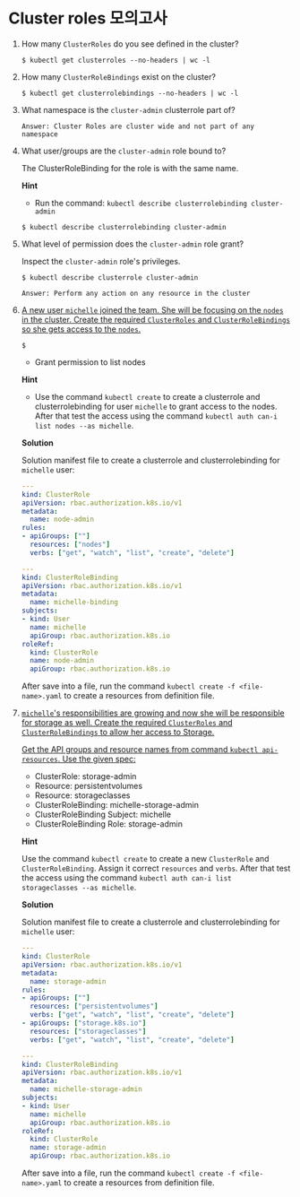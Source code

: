 # Cluster roles 모의고사



1. How many `ClusterRoles` do you see defined in the cluster?

   ```
   $ kubectl get clusterroles --no-headers | wc -l
   ```

   

2. How many `ClusterRoleBindings` exist on the cluster?

   ```
   $ kubectl get clusterrolebindings --no-headers | wc -l
   ```

   

3. What namespace is the `cluster-admin` clusterrole part of?

   `Answer: Cluster Roles are cluster wide and not part of any namespace`



4. What user/groups are the `cluster-admin` role bound to?

   The ClusterRoleBinding for the role is with the same name.

   **Hint**

   - Run the command: `kubectl describe clusterrolebinding cluster-admin`

   ```
   $ kubectl describe clusterrolebinding cluster-admin
   ```



5. What level of permission does the `cluster-admin` role grant?

   Inspect the `cluster-admin` role's privileges.

   ```
   $ kubectl describe clusterrole cluster-admin
   ```

   `Answer: Perform any action on any resource in the cluster`

   

6. <u>A new user `michelle` joined the team. She will be focusing on the `nodes` in the cluster. Create the required `ClusterRoles` and `ClusterRoleBindings` so she gets access to the `nodes`.</u>

   ```
   $ 
   ```

   - Grant permission to list nodes

   **Hint**

   - Use the command `kubectl create` to create a clusterrole and clusterrolebinding for user `michelle` to grant access to the nodes.
     After that test the access using the command `kubectl auth can-i list nodes --as michelle`.

   **Solution**

   Solution manifest file to create a clusterrole and clusterrolebinding for `michelle` user:

   ```yaml
   ---
   kind: ClusterRole
   apiVersion: rbac.authorization.k8s.io/v1
   metadata:
     name: node-admin
   rules:
   - apiGroups: [""]
     resources: ["nodes"]
     verbs: ["get", "watch", "list", "create", "delete"]
   
   ---
   kind: ClusterRoleBinding
   apiVersion: rbac.authorization.k8s.io/v1
   metadata:
     name: michelle-binding
   subjects:
   - kind: User
     name: michelle
     apiGroup: rbac.authorization.k8s.io
   roleRef:
     kind: ClusterRole
     name: node-admin
     apiGroup: rbac.authorization.k8s.io
   ```

   After save into a file, run the command `kubectl create -f <file-name>.yaml` to create a resources from definition file.



7. <u>`michelle`'s responsibilities are growing and now she will be responsible for storage as well. Create the required `ClusterRoles` and `ClusterRoleBindings` to allow her access to Storage.</u>

   <u>Get the API groups and resource names from command `kubectl api-resources`. Use the given spec:</u>

   - ClusterRole: storage-admin
   - Resource: persistentvolumes
   - Resource: storageclasses
   - ClusterRoleBinding: michelle-storage-admin
   - ClusterRoleBinding Subject: michelle
   - ClusterRoleBinding Role: storage-admin

   **Hint**

   Use the command `kubectl create` to create a new `ClusterRole` and `ClusterRoleBinding`.
   Assign it correct `resources` and `verbs`.
   After that test the access using the command `kubectl auth can-i list storageclasses --as michelle`.

   **Solution**

   Solution manifest file to create a clusterrole and clusterrolebinding for `michelle` user:

   ```yaml
   ---
   kind: ClusterRole
   apiVersion: rbac.authorization.k8s.io/v1
   metadata:
     name: storage-admin
   rules:
   - apiGroups: [""]
     resources: ["persistentvolumes"]
     verbs: ["get", "watch", "list", "create", "delete"]
   - apiGroups: ["storage.k8s.io"]
     resources: ["storageclasses"]
     verbs: ["get", "watch", "list", "create", "delete"]
   
   ---
   kind: ClusterRoleBinding
   apiVersion: rbac.authorization.k8s.io/v1
   metadata:
     name: michelle-storage-admin
   subjects:
   - kind: User
     name: michelle
     apiGroup: rbac.authorization.k8s.io
   roleRef:
     kind: ClusterRole
     name: storage-admin
     apiGroup: rbac.authorization.k8s.io
   ```

   After save into a file, run the command `kubectl create -f <file-name>.yaml` to create a resources from definition file.

   